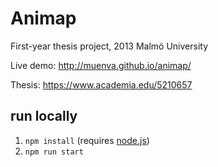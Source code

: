 # Animap
First-year thesis project, 2013 Malmö University

Live demo: http://muenva.github.io/animap/

Thesis: https://www.academia.edu/5210657

## run locally
1. `npm install` (requires [node.js](//nodejs.org))
2. `npm run start`

